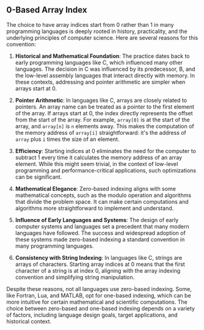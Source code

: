 ## 0-Based Array Index

The choice to have array indices start from 0 rather than 1 in many programming languages is deeply rooted in history, practicality, and the underlying principles of computer science. Here are several reasons for this convention:

1. **Historical and Mathematical Foundation**: The practice dates back to early programming languages like C, which influenced many other languages. The decision in C was influenced by its predecessor, B, and the low-level assembly languages that interact directly with memory. In these contexts, addressing and pointer arithmetic are simpler when arrays start at 0.

2. **Pointer Arithmetic**: In languages like C, arrays are closely related to pointers. An array name can be treated as a pointer to the first element of the array. If arrays start at 0, the index directly represents the offset from the start of the array. For example, `array[0]` is at the start of the array, and `array[n]` is `n` elements away. This makes the computation of the memory address of `array[i]` straightforward: it's the address of `array` plus `i` times the size of an element.

3. **Efficiency**: Starting indices at 0 eliminates the need for the computer to subtract 1 every time it calculates the memory address of an array element. While this might seem trivial, in the context of low-level programming and performance-critical applications, such optimizations can be significant.

4. **Mathematical Elegance**: Zero-based indexing aligns with some mathematical concepts, such as the modulo operation and algorithms that divide the problem space. It can make certain computations and algorithms more straightforward to implement and understand.

5. **Influence of Early Languages and Systems**: The design of early computer systems and languages set a precedent that many modern languages have followed. The success and widespread adoption of these systems made zero-based indexing a standard convention in many programming languages.

6. **Consistency with String Indexing**: In languages like C, strings are arrays of characters. Starting array indices at 0 means that the first character of a string is at index 0, aligning with the array indexing convention and simplifying string manipulation.

Despite these reasons, not all languages use zero-based indexing. Some, like Fortran, Lua, and MATLAB, opt for one-based indexing, which can be more intuitive for certain mathematical and scientific computations. The choice between zero-based and one-based indexing depends on a variety of factors, including language design goals, target applications, and historical context.

